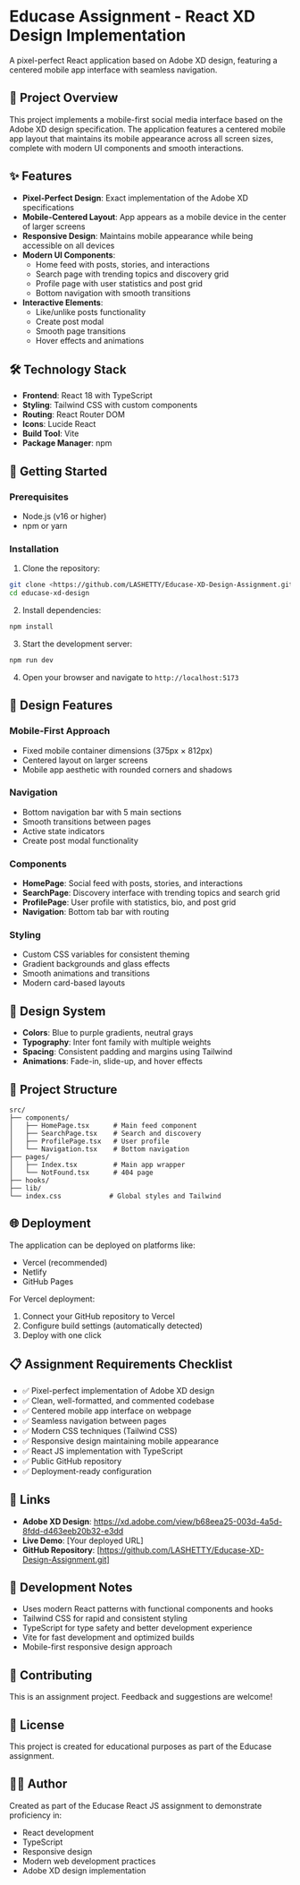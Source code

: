 
# Educase Assignment - React XD Design Implementation

A pixel-perfect React application based on Adobe XD design, featuring a centered mobile app interface with seamless navigation.

## 🎯 Project Overview

This project implements a mobile-first social media interface based on the Adobe XD design specification. The application features a centered mobile app layout that maintains its mobile appearance across all screen sizes, complete with modern UI components and smooth interactions.

## ✨ Features

- **Pixel-Perfect Design**: Exact implementation of the Adobe XD specifications
- **Mobile-Centered Layout**: App appears as a mobile device in the center of larger screens
- **Responsive Design**: Maintains mobile appearance while being accessible on all devices
- **Modern UI Components**: 
  - Home feed with posts, stories, and interactions
  - Search page with trending topics and discovery grid
  - Profile page with user statistics and post grid
  - Bottom navigation with smooth transitions
- **Interactive Elements**:
  - Like/unlike posts functionality
  - Create post modal
  - Smooth page transitions
  - Hover effects and animations

## 🛠 Technology Stack

- **Frontend**: React 18 with TypeScript
- **Styling**: Tailwind CSS with custom components
- **Routing**: React Router DOM
- **Icons**: Lucide React
- **Build Tool**: Vite
- **Package Manager**: npm

## 🚀 Getting Started

### Prerequisites

- Node.js (v16 or higher)
- npm or yarn

### Installation

1. Clone the repository:
```bash
git clone <https://github.com/LASHETTY/Educase-XD-Design-Assignment.git>
cd educase-xd-design
```

2. Install dependencies:
```bash
npm install
```

3. Start the development server:
```bash
npm run dev
```

4. Open your browser and navigate to `http://localhost:5173`

## 📱 Design Features

### Mobile-First Approach
- Fixed mobile container dimensions (375px × 812px)
- Centered layout on larger screens
- Mobile app aesthetic with rounded corners and shadows

### Navigation
- Bottom navigation bar with 5 main sections
- Smooth transitions between pages
- Active state indicators
- Create post modal functionality

### Components
- **HomePage**: Social feed with posts, stories, and interactions
- **SearchPage**: Discovery interface with trending topics and search grid
- **ProfilePage**: User profile with statistics, bio, and post grid
- **Navigation**: Bottom tab bar with routing

### Styling
- Custom CSS variables for consistent theming
- Gradient backgrounds and glass effects
- Smooth animations and transitions
- Modern card-based layouts

## 🎨 Design System

- **Colors**: Blue to purple gradients, neutral grays
- **Typography**: Inter font family with multiple weights
- **Spacing**: Consistent padding and margins using Tailwind
- **Animations**: Fade-in, slide-up, and hover effects

## 📁 Project Structure

```
src/
├── components/
│   ├── HomePage.tsx      # Main feed component
│   ├── SearchPage.tsx    # Search and discovery
│   ├── ProfilePage.tsx   # User profile
│   └── Navigation.tsx    # Bottom navigation
├── pages/
│   ├── Index.tsx         # Main app wrapper
│   └── NotFound.tsx      # 404 page
├── hooks/
├── lib/
└── index.css            # Global styles and Tailwind
```

## 🌐 Deployment

The application can be deployed on platforms like:
- Vercel (recommended)
- Netlify
- GitHub Pages

For Vercel deployment:
1. Connect your GitHub repository to Vercel
2. Configure build settings (automatically detected)
3. Deploy with one click

## 📋 Assignment Requirements Checklist

- ✅ Pixel-perfect implementation of Adobe XD design
- ✅ Clean, well-formatted, and commented codebase
- ✅ Centered mobile app interface on webpage
- ✅ Seamless navigation between pages
- ✅ Modern CSS techniques (Tailwind CSS)
- ✅ Responsive design maintaining mobile appearance
- ✅ React JS implementation with TypeScript
- ✅ Public GitHub repository
- ✅ Deployment-ready configuration

## 🔗 Links

- **Adobe XD Design**: https://xd.adobe.com/view/b68eea25-003d-4a5d-8fdd-d463eeb20b32-e3dd
- **Live Demo**: [Your deployed URL]
- **GitHub Repository**: [https://github.com/LASHETTY/Educase-XD-Design-Assignment.git]

## 📝 Development Notes

- Uses modern React patterns with functional components and hooks
- Tailwind CSS for rapid and consistent styling
- TypeScript for type safety and better development experience
- Vite for fast development and optimized builds
- Mobile-first responsive design approach

## 🤝 Contributing

This is an assignment project. Feedback and suggestions are welcome!

## 📄 License

This project is created for educational purposes as part of the Educase assignment.

## 👨‍💻 Author

Created as part of the Educase React JS assignment to demonstrate proficiency in:
- React development
- TypeScript
- Responsive design
- Modern web development practices
- Adobe XD design implementation
